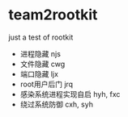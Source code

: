 # team2rootkit
just a test of rootkit

- 进程隐藏              njs
- 文件隐藏              cwg
- 端口隐藏              ljx
- root用户后门          jrq
- 感染系统进程实现自启    hyh, fxc
- 绕过系统防御           cxh, syh
